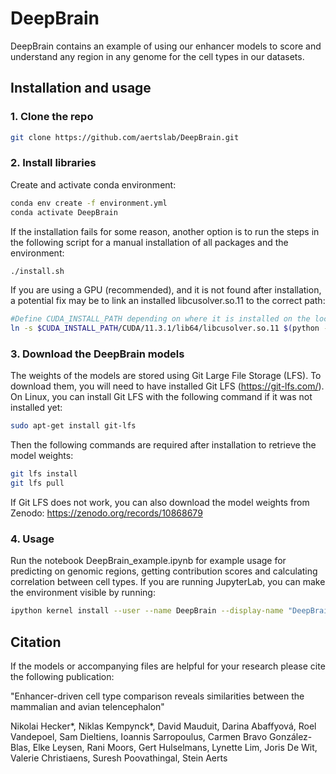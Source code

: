 # DeepBrain

DeepBrain contains an example of using our enhancer models to score and understand any region in any genome for the cell types in our datasets.

## Installation and usage

### 1. Clone the repo
   ```bash
   git clone https://github.com/aertslab/DeepBrain.git
   ```

### 2. Install libraries
   Create and activate conda environment: 
   ```bash
   conda env create -f environment.yml
   conda activate DeepBrain
   ```
   If the installation fails for some reason, another option is to run the steps in the following script for a manual installation of all packages and the environment:
   ```bash
   ./install.sh
   ```
   If you are using a GPU (recommended), and it is not found after installation, a potential fix may be to link an installed libcusolver.so.11 to the correct path:
   ```bash
   #Define CUDA_INSTALL_PATH depending on where it is installed on the local machine
   ln -s $CUDA_INSTALL_PATH/CUDA/11.3.1/lib64/libcusolver.so.11 $(python -c "import tensorflow.python as x; print(x.__path__[0])")/libcusolver.so.10
   ```

### 3. Download the DeepBrain models
   The weights of the models are stored using Git Large File Storage (LFS). To download them, you will need to have installed Git LFS (https://git-lfs.com/). On Linux, you can install Git LFS with the following command if it was not installed yet:
   ```bash
   sudo apt-get install git-lfs 
   ```
   Then the following commands are required after installation to retrieve the model weights:
   ``` bash
   git lfs install
   git lfs pull
   ```
   If Git LFS does not work, you can also download the model weights from Zenodo: https://zenodo.org/records/10868679
### 4. Usage
   Run the notebook DeepBrain_example.ipynb for example usage for predicting on genomic regions, getting contribution scores and calculating correlation between cell types. If you are running JupyterLab, you can make the environment visible by running:
   ```bash
   ipython kernel install --user --name DeepBrain --display-name "DeepBrain"
   ```

## Citation
If the models or accompanying files are helpful for your research please cite the following publication:

"Enhancer-driven cell type comparison reveals similarities between the mammalian and avian telencephalon"

Nikolai Hecker*, Niklas Kempynck*, David Mauduit, Darina Abaffyová, Roel Vandepoel, Sam Dieltiens, Ioannis Sarropoulus, Carmen Bravo González-Blas, Elke Leysen, Rani Moors, Gert Hulselmans, Lynette Lim, Joris De Wit, Valerie Christiaens, Suresh Poovathingal, Stein Aerts
